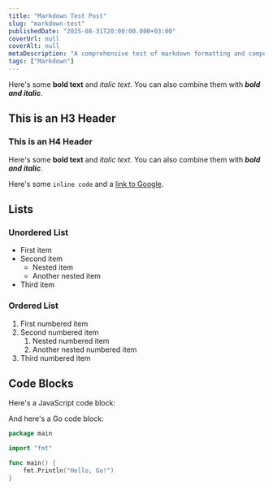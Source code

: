```yaml
---
title: "Markdown Test Post"
slug: "markdown-test"
publishedDate: "2025-08-31T20:00:00.000+03:00"
coverUrl: null
coverAlt: null
metaDescription: "A comprehensive test of markdown formatting and components."
tags: ["Markdown"]
---
```


Here's some **bold text** and *italic text*. You can also combine them with ***bold and italic***. 

## This is an H3 Header
### This is an H4 Header

Here's some **bold text** and *italic text*. You can also combine them with ***bold and italic***.

Here's some `inline code` and a [link to Google](https://google.com).

## Lists

### Unordered List
- First item
- Second item
  - Nested item
  - Another nested item
- Third item

### Ordered List
1. First numbered item
2. Second numbered item
   1. Nested numbered item
   2. Another nested numbered item
3. Third numbered item

## Code Blocks

Here's a JavaScript code block:

And here's a Go code block:

```go
package main

import "fmt"

func main() {
    fmt.Println("Hello, Go!")
}
```
